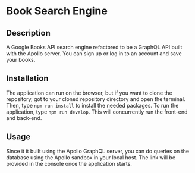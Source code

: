 # Book Search Engine 

  ## Description

  A Google Books API search engine refactored to be a GraphQL API built with the Apollo server. You can sign up or log in to an account and save your books. 

  ## Installation

  The application can run on the browser, but if you want to clone the repository, got to your cloned repository directory and open the terminal. Then, type ```npm run install``` to install the needed packages. To run the application, type ```npm run develop```. This will concurrently run the front-end and back-end.

  ## Usage

  Since it it built using the Apollo GraphQL server, you can do queries on the database using the Apollo sandbox in your local host. The link will be provided in the console once the application starts.

  